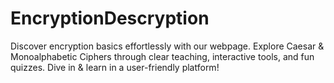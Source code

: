 # EncryptionDescryption
Discover encryption basics effortlessly with our webpage. Explore Caesar &amp; Monoalphabetic Ciphers through clear teaching, interactive tools, and fun quizzes. Dive in &amp; learn in a user-friendly platform!
